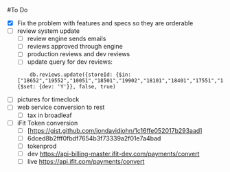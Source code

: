 #To Do

- [x] Fix the problem with features and specs so they are orderable
- [ ] review system update
    - [ ] review engine sends emails
    - [ ] reviews approved through engine
    - [ ] production reviews and dev reviews
    - [ ] update query for dev reviews: 
    ```
        db.reviews.update({storeId: {$in: ["18652","19552","10051","18501","19902","18101","18401","17551","18852","16251","18251","19852","13201"]}}, {$set: {dev: 'Y'}}, false, true)
    ```
- [ ] pictures for timeclock
- [ ] web service conversion to rest
    - [ ] tax in broadleaf
- [ ] iFit Token conversion
    - [ ] [https://gist.github.com/jondavidjohn/1c16ffe052017b293aad]
    - [ ] 6dced8b2fff0fbdf7654b3f73339a2f01e7a4bad
    - [ ] tokenprod
    - [ ] dev https://api-billing-master.ifit-dev.com/payments/convert
    - [ ] live https://api.ifit.com/payments/convert
